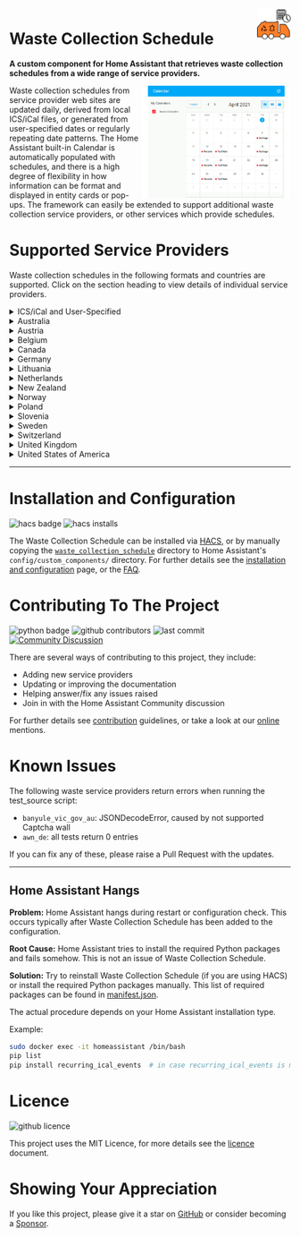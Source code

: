 <!-- GitHub Markdown Reference: https://docs.github.com/en/get-started/writing-on-github/getting-started-with-writing-and-formatting-on-github -->

<img src="/images/icon.png" alt="Waste Collection Schedule logo" title="Waste Collection Schedule" align="right" height="60" />

# Waste Collection Schedule

**A custom component for Home Assistant that retrieves waste collection schedules from a wide range of service providers.**

<img src="/images/wcs_animated.gif" alt="Waste Collection Schedule animation" title="Waste Collection Schedule" align="right" height="200" />

Waste collection schedules from service provider web sites are updated daily, derived from local ICS/iCal files, or generated from user-specified dates or regularly repeating date patterns. The Home Assistant built-in Calendar is automatically populated with schedules, and there is a high degree of flexibility in how information can be format and displayed in entity cards or pop-ups. The framework can easily be extended to support additional waste collection service providers, or other services which provide schedules.

# Supported Service Providers

Waste collection schedules in the following formats and countries are supported. Click on the section heading to view details of individual service providers.

<details>
<summary>ICS/iCal and User-Specified</summary>

- [Generic ICS / iCal File](/doc/source/ics.md)
- [User Specified](/doc/source/static.md)
</details>

<!--Begin of country section-->
<details>
<summary>Australia</summary>

- [Banyule City Council](/doc/source/banyule_vic_gov_au.md) / banyule.vic.gov.au
- [Belmont City Council](/doc/source/belmont_wa_gov_au.md) / belmont.wa.gov.au
- [Brisbane City Council](/doc/source/brisbane_qld_gov_au.md) / brisbane.qld.gov.au
- [Campbelltown City Council](/doc/source/campbelltown_nsw_gov_au.md) / campbelltown.nsw.gov.au
- [City of Canada Bay Council](/doc/source/canadabay_nsw_gov_au.md) / canadabay.nsw.gov.au
- [Gold Coast City Council](/doc/source/goldcoast_qld_gov_au.md) / goldcoast.qld.gov.au
- [Inner West Council (NSW)](/doc/source/innerwest_nsw_gov_au.md) / innerwest.nsw.gov.au
- [Ipswich City Council](/doc/source/ipswich_qld_gov_au.md) / ipswich.qld.gov.au
- [Ku-ring-gai Council](/doc/source/kuringgai_nsw_gov_au.md) / krg.nsw.gov.au
- [Lake Macquarie City Council](/doc/source/lakemac_nsw_gov_au.md) / lakemac.com.au
- [Macedon Ranges Shire Council](/doc/source/mrsc_vic_gov_au.md) / mrsc.vic.gov.au
- [Maribyrnong Council](/doc/source/maribyrnong_vic_gov_au.md) / maribyrnong.vic.gov.au/Residents/Bins-and-recycling
- [Maroondah City Council](/doc/source/maroondah_vic_gov_au.md) / maroondah.vic.gov.au
- [Melton City Council](/doc/source/melton_vic_gov_au.md) / melton.vic.gov.au
- [Nillumbik Shire Council](/doc/source/nillumbik_vic_gov_au.md) / nillumbik.vic.gov.au
- [North Adelaide Waste Management Authority](/doc/source/nawma_sa_gov_au.md) / nawma.sa.gov.au
- [RecycleSmart](/doc/source/recyclesmart_com.md) / recyclesmart.com
- [Stonnington City Council](/doc/source/stonnington_vic_gov_au.md) / stonnington.vic.gov.au
- [The Hills Shire Council, Sydney](/doc/source/thehills_nsw_gov_au.md) / thehills.nsw.gov.au
- [Wollongong City Council](/doc/source/wollongongwaste_com_au.md) / wollongongwaste.com
- [Wyndham City Council, Melbourne](/doc/source/wyndham_vic_gov_au.md) / wyndham.vic.gov.au
</details>

<details>
<summary>Austria</summary>

- [Burgenländischer Müllverband](/doc/source/bmv_at.md) / bmv.at
- [infeo](/doc/source/infeo_at.md) / infeo.at
- [Stadtservice Korneuburg](/doc/source/korneuburg_stadtservice_at.md) / korneuburg.gv.at
- [Umweltprofis](/doc/source/data_umweltprofis_at.md) / umweltprofis.at
- [WSZ Moosburg](/doc/source/wsz_moosburg_at.md) / wsz-moosburg.at
</details>

<details>
<summary>Belgium</summary>

- [Hygea](/doc/source/hygea_be.md) / hygea.be
- [Recycle!](/doc/source/recycleapp_be.md) / recycleapp.be
</details>

<details>
<summary>Canada</summary>

- [City of Toronto](/doc/source/toronto_ca.md) / toronto.ca
</details>

<details>
<summary>Germany</summary>

- [Abfall Stuttgart](/doc/source/stuttgart_de.md) / service.stuttgart.de
- [Abfall-Wirtschafts-Verband Nordschwaben](/doc/source/awido_de.md) / awv-nordschwaben.de
- [Abfall.IO / AbfallPlus](/doc/source/abfall_io.md) / abfallplus.de
- [Abfallbewirtschaftung Ostalbkreis](/doc/source/abfall_io.md) / goa-online.de
- [Abfallkalender Würzburg](/doc/source/wuerzburg_de.md) / wuerzburg.de
- [AbfallNavi (RegioIT.de)](/doc/source/abfallnavi_de.md) / regioit.de
- [Abfalltermine Forchheim](/doc/source/abfalltermine_forchheim_de.md) / abfalltermine-forchheim.de
- [Abfallwirtschaft Alb-Donau-Kreis](/doc/source/buergerportal_de.md) / aw-adk.de
- [Abfallwirtschaft Lahn-Dill-Kreises](/doc/source/awido_de.md) / awld.de
- [Abfallwirtschaft Landkreis Böblingen](/doc/source/abfall_io.md) / awb-bb.de
- [Abfallwirtschaft Landkreis Freudenstadt](/doc/source/abfall_io.md) / awb-fds.de
- [Abfallwirtschaft Landkreis Harburg](/doc/source/aw_harburg_de.md) / landkreis-harburg.de
- [Abfallwirtschaft Landkreis Kitzingen](/doc/source/abfall_io.md) / abfallwelt.de
- [Abfallwirtschaft Landkreis Landsberg am Lech](/doc/source/abfall_io.md) / abfallberatung-landsberg.de
- [Abfallwirtschaft Landkreis Wolfenbüttel](/doc/source/alw_wf_de.md) / alw-wf.de
- [Abfallwirtschaft Neckar-Odenwald-Kreis](/doc/source/awn_de.md) / awn-online.de
- [Abfallwirtschaft Nürnberger Land](/doc/source/nuernberger_land_de.md) / nuernberger-land.de
- [Abfallwirtschaft Ortenaukreis](/doc/source/abfall_io.md) / abfallwirtschaft-ortenaukreis.de
- [Abfallwirtschaft Rems-Murr](/doc/source/awido_de.md) / abfallwirtschaft-rems-murr.de
- [Abfallwirtschaft Rendsburg](/doc/source/awr_de.md) / awr.de
- [Abfallwirtschaft Stadt Fürth](/doc/source/abfallwirtschaft_fuerth_eu.md) / abfallwirtschaft.fuerth.eu
- [Abfallwirtschaft Stadt Nürnberg](/doc/source/abfallnavi_de.md) / nuernberg.de
- [Abfallwirtschaft Stadt Schweinfurt](/doc/source/schweinfurt_de.md) / schweinfurt.de
- [Abfallwirtschaft Südholstein](/doc/source/awsh_de.md) / awsh.de
- [Abfallwirtschaft Werra-Meißner-Kreis](/doc/source/zva_wmk_de.md) / zva-wmk.de
- [Abfallwirtschaft Zollernalbkreis](/doc/source/abfall_zollernalbkreis_de.md) / abfallkalender-zak.de
- [Abfallwirtschafts-Zweckverband des Landkreises Hersfeld-Rotenburg](/doc/source/awido_de.md) / azv-hef-rof.de
- [Abfallwirtschaftsbetrieb Bergisch Gladbach](/doc/source/abfallnavi_de.md) / bergischgladbach.de
- [Abfallwirtschaftsbetrieb Esslingen](/doc/source/awb_es_de.md) / awb-es.de
- [Abfallwirtschaftsbetrieb Landkreis Ahrweiler](/doc/source/meinawb_de.md) / meinawb.de
- [Abfallwirtschaftsbetrieb Landkreis Altenkirchen](/doc/source/awido_de.md) / awb-ak.de
- [ALBA Berlin](/doc/source/abfall_io.md) / berlin.alba.info
- [ART Trier](/doc/source/art_trier_de.md) / art-trier.de
- [ASO Abfall-Service Osterholz](/doc/source/abfall_io.md) / aso-ohz.de
- [AWA Entsorgungs GmbH](/doc/source/abfallnavi_de.md) / awa-gmbh.de
- [AWB Bad Kreuznach](/doc/source/awb_bad_kreuznach_de.md) / app.awb-bad-kreuznach.de
- [AWB Köln](/doc/source/awbkoeln_de.md) / awbkoeln.de
- [AWB Landkreis Augsburg](/doc/source/c_trace_de.md) / awb-landkreis-augsburg.de
- [AWB Landkreis Bad Dürkheim](/doc/source/awido_de.md) / awb.kreis-bad-duerkheim.de
- [AWB Landkreis Fürstenfeldbruck](/doc/source/awido_de.md) / awb-ffb.de
- [AWB Landkreis Göppingen](/doc/source/abfall_io.md) / awb-gp.de
- [AWB Oldenburg](/doc/source/awb_oldenburg_de.md) / oldenburg.de
- [AWB Westerwaldkreis](/doc/source/abfall_io.md) / wab.rlp.de
- [AWG Kreis Warendorf](/doc/source/abfallnavi_de.md) / awg-waf.de
- [AWIDO Online](/doc/source/awido_de.md) / awido-online.de
- [Bergischer Abfallwirtschaftverbund](/doc/source/abfallnavi_de.md) / bavweb.de
- [Berlin Recycling](/doc/source/berlin_recycling_de.md) / berlin-recycling.de
- [Berliner Stadtreinigungsbetriebe](/doc/source/bsr_de.md) / bsr.de
- [Bielefeld](/doc/source/bielefeld_de.md) / bielefeld.de
- [Bogenschütz Entsorgung](/doc/source/infeo_at.md) / bogenschuetz-entsorgung.de
- [Bremener Stadreinigung](/doc/source/c_trace_de.md) / die-bremer-stadtreinigung.de
- [Bürgerportal](/doc/source/buergerportal_de.md) / c-trace.de
- [C-Trace](/doc/source/c_trace_de.md) / c-trace.de
- [Dillingen Saar](/doc/source/dillingen_saar_de.md) / dillingen-saar.de
- [Dinslaken](/doc/source/abfallnavi_de.md) / dinslaken.de
- [EAD Darmstadt](/doc/source/ead_darmstadt_de.md) / ead.darmstadt.de
- [EGN Abfallkalender](/doc/source/egn_abfallkalender_de.md) / egn-abfallkalender.de
- [EGST Steinfurt](/doc/source/abfall_io.md) / egst.de
- [EGW Westmünsterland](/doc/source/abfallnavi_de.md) / egw.de
- [Entsorgungsbetriebe Essen](/doc/source/abfall_io.md) / ebe-essen.de
- [Gemeinde Lindlar](/doc/source/abfallnavi_de.md) / lindlar.de
- [Gemeinde Roetgen](/doc/source/abfallnavi_de.md) / roetgen.de
- [Gemeinde Unterhaching](/doc/source/awido_de.md) / unterhaching.de
- [Göttinger Entsorgungsbetriebe](/doc/source/abfall_io.md) / geb-goettingen.de
- [Gütersloh](/doc/source/abfallnavi_de.md) / guetersloh.de
- [Halver](/doc/source/abfallnavi_de.md) / halver.de
- [Jumomind](/doc/source/jumomind_de.md) / jumomind.de
- [KAEV Niederlausitz](/doc/source/kaev_niederlausitz.md) / kaev.de
- [Kreis Coesfeld](/doc/source/abfallnavi_de.md) / wbc-coesfeld.de
- [Kreis Heinsberg](/doc/source/abfallnavi_de.md) / kreis-heinsberg.de
- [Kreis Pinneberg](/doc/source/abfallnavi_de.md) / kreis-pinneberg.de
- [Kreiswirtschaftsbetriebe Goslar](/doc/source/kwb_goslar_de.md) / kwb-goslar.de
- [KV Cochem-Zell](/doc/source/buergerportal_de.md) / cochem-zell-online.de
- [KWU Entsorgung Landkreis Oder-Spree](/doc/source/kwu_de.md) / kwu-entsorgung.de
- [Landkreis Ansbach](/doc/source/awido_de.md) / landkreis-ansbach.de
- [Landkreis Bayreuth](/doc/source/abfall_io.md) / landkreis-bayreuth.de
- [Landkreis Berchtesgadener Land](/doc/source/awido_de.md) / lra-bgl.de
- [Landkreis Calw](/doc/source/abfall_io.md) / kreis-calw.de
- [Landkreis Coburg](/doc/source/awido_de.md) / landkreis-coburg.de
- [Landkreis Erding](/doc/source/awido_de.md) / landkreis-erding.de
- [Landkreis Erlangen-Höchstadt](/doc/source/erlangen_hoechstadt_de.md) / erlangen-hoechstadt.de
- [Landkreis Gotha](/doc/source/awido_de.md) / landkreis-gotha.de
- [Landkreis Günzburg](/doc/source/awido_de.md) / kaw.landkreis-guenzburg.de
- [Landkreis Heilbronn](/doc/source/abfall_io.md) / landkreis-heilbronn.de
- [Landkreis Kelheim](/doc/source/awido_de.md) / landkreis-kelheim.de
- [Landkreis Kronach](/doc/source/awido_de.md) / landkreis-kronach.de
- [Landkreis Limburg-Weilburg](/doc/source/abfall_io.md) / awb-lm.de
- [Landkreis Nordwestmecklenburg](/doc/source/geoport_nwm_de.md) / geoport-nwm.de
- [Landkreis Ostallgäu](/doc/source/abfall_io.md) / buerger-ostallgaeu.de
- [Landkreis Rhön Grabfeld](/doc/source/landkreis_rhoen_grabfeld.md) / abfallinfo-rhoen-grabfeld.de
- [Landkreis Rosenheim](/doc/source/awido_de.md) / abfall.landkreis-rosenheim.de
- [Landkreis Rotenburg (Wümme)](/doc/source/abfall_io.md) / lk-awr.de
- [Landkreis Schweinfurt](/doc/source/awido_de.md) / landkreis-schweinfurt.de
- [Landkreis Schwäbisch Hall](/doc/source/lrasha_de.md) / lrasha.de
- [Landkreis Sigmaringen](/doc/source/abfall_io.md) / landkreis-sigmaringen.de
- [Landkreis Südliche Weinstraße](/doc/source/awido_de.md) / suedliche-weinstrasse.de
- [Landkreis Tirschenreuth](/doc/source/awido_de.md) / kreis-tir.de
- [Landkreis Tübingen](/doc/source/awido_de.md) / abfall-kreis-tuebingen.de
- [Landkreis Wittmund](/doc/source/landkreis_wittmund_de.md) / landkreis-wittmund.de
- [Landkreisbetriebe Neuburg-Schrobenhausen](/doc/source/awido_de.md) / landkreisbetriebe.de
- [Landratsamt Aichach-Friedberg](/doc/source/awido_de.md) / lra-aic-fdb.de
- [Landratsamt Dachau](/doc/source/awido_de.md) / landratsamt-dachau.de
- [Landratsamt Traunstein](/doc/source/abfall_io.md) / traunstein.com
- [Landratsamt Unterallgäu](/doc/source/abfall_io.md) / landratsamt-unterallgaeu.de
- [Ludwigshafen am Rhein](/doc/source/abfall_io.md) / ludwigshafen.de
- [MZV Biedenkopf](/doc/source/buergerportal_de.md) / mzv-biedenkopf.de
- [MüllALARM / Schönmackers](/doc/source/abfall_io.md) / schoenmackers.de
- [Müllmax](/doc/source/muellmax_de.md) / muellmax.de
- [Neunkirchen Siegerland](/doc/source/abfall_neunkirchen_siegerland_de.md) / neunkirchen-siegerland.de
- [Neustadt a.d. Waldnaab](/doc/source/awido_de.md) / neustadt.de
- [Pullach im Isartal](/doc/source/awido_de.md) / pullach.de
- [RegioEntsorgung Städteregion Aachen](/doc/source/regioentsorgung_de.md) / regioentsorgung.de
- [Rhein-Hunsrück Entsorgung (RHE)](/doc/source/rh_entsorgung_de.md) / rh-entsorgung.de
- [Rhein-Neckar-Kreis](/doc/source/abfall_io.md) / rhein-neckar-kreis.de
- [Sector 27 - Datteln, Marl, Oer-Erkenschwick](/doc/source/sector27_de.md) / muellkalender.sector27.de
- [Stadt Aachen](/doc/source/abfallnavi_de.md) / aachen.de
- [Stadt Cottbus](/doc/source/abfallnavi_de.md) / cottbus.de
- [Stadt Dorsten](/doc/source/abfallnavi_de.md) / ebd-dorsten.de
- [Stadt Kaufbeuren](/doc/source/awido_de.md) / kaufbeuren.de
- [Stadt Landshut](/doc/source/abfall_io.md) / landshut.de
- [Stadt Memmingen](/doc/source/awido_de.md) / umwelt.memmingen.de
- [Stadt Norderstedt](/doc/source/abfallnavi_de.md) / betriebsamt-norderstedt.de
- [Stadt Regensburg](/doc/source/awido_de.md) / regensburg.de
- [Stadt Solingen](/doc/source/abfallnavi_de.md) / solingen.de
- [Stadt Unterschleißheim](/doc/source/awido_de.md) / unterschleissheim.de
- [Stadt Willich](/doc/source/stadt_willich_de.md) / stadt-willich.de
- [Stadtreinigung Dresden](/doc/source/stadtreinigung_dresden_de.md) / dresden.de
- [Stadtreinigung Hamburg](/doc/source/stadtreinigung_hamburg.md) / stadtreinigung.hamburg
- [Stadtreinigung Leipzig](/doc/source/stadtreinigung_leipzig_de.md) / stadtreinigung-leipzig.de
- [StadtService Brühl](/doc/source/stadtservice_bruehl_de.md) / stadtservice-bruehl.de
- [STL Lüdenscheid](/doc/source/abfallnavi_de.md) / stl-luedenscheid.de
- [Städteservice Raunheim Rüsselsheim](/doc/source/staedteservice_de.md) / staedteservice.de
- [Südbrandenburgischer Abfallzweckverband](/doc/source/sbazv_de.md) / sbazv.de
- [WBO Wirtschaftsbetriebe Oberhausen](/doc/source/abfallnavi_de.md) / wbo-online.de
- [Wermelskirchen](/doc/source/wermelskirchen_de.md) / wermelskirchen.de
- [WGV Recycling GmbH](/doc/source/awido_de.md) / wgv-quarzbichl.de
- [Wolfsburger Abfallwirtschaft und Straßenreinigung](/doc/source/was_wolfsburg_de.md) / was-wolfsburg.de
- [WZV Kreis Segeberg](/doc/source/c_trace_de.md) / wzv.de
- [ZAW Darmstadt-Dieburg](/doc/source/zaw_online_de.md) / zaw-online.de
- [Zweckverband Abfallwirtschaft Saale-Orla](/doc/source/awido_de.md) / zaso-online.de
- [Zweckverband München-Südost](/doc/source/awido_de.md) / zvmso.de
</details>

<details>
<summary>Lithuania</summary>

- [Kauno švara](/doc/source/grafikai_svara_lt.md) / grafikai.svara.lt
</details>

<details>
<summary>Netherlands</summary>

- [ACV Group](/doc/source/ximmio_nl.md) / acv-afvalkalender.nl
- [Alpen an den Rijn](/doc/source/hvcgroep_nl.md) / alphenaandenrijn.nl
- [Area Afval](/doc/source/ximmio_nl.md) / area-afval.nl
- [Avalex](/doc/source/ximmio_nl.md) / avalex.nl
- [Avri](/doc/source/ximmio_nl.md) / avri.nl
- [Bar Afvalbeheer](/doc/source/ximmio_nl.md) / bar-afvalbeheer.nl
- [Circulus](/doc/source/circulus_nl.md) / mijn.circulus.nl
- [Cyclus NV](/doc/source/hvcgroep_nl.md) / cyclusnv.nl
- [Dar](/doc/source/hvcgroep_nl.md) / dar.nl
- [Den Haag](/doc/source/hvcgroep_nl.md) / denhaag.nl
- [GAD](/doc/source/hvcgroep_nl.md) / gad.nl
- [Gemeente Almere](/doc/source/ximmio_nl.md) / almere.nl
- [Gemeente Berkelland](/doc/source/hvcgroep_nl.md) / gemeenteberkelland.nl
- [Gemeente Cranendonck](/doc/source/hvcgroep_nl.md) / cranendonck.nl
- [Gemeente Hellendoorn](/doc/source/ximmio_nl.md) / hellendoorn.nl
- [Gemeente Lingewaard](/doc/source/hvcgroep_nl.md) / lingewaard.nl
- [Gemeente Meppel](/doc/source/ximmio_nl.md) / meppel.nl
- [Gemeente Middelburg + Vlissingen](/doc/source/hvcgroep_nl.md) / middelburgvlissingen.nl
- [Gemeente Peel en Maas](/doc/source/hvcgroep_nl.md) / peelenmaas.nl
- [Gemeente Schouwen-Duiveland](/doc/source/hvcgroep_nl.md) / schouwen-duiveland.nl
- [Gemeente Sudwest-Fryslan](/doc/source/hvcgroep_nl.md) / sudwestfryslan.nl
- [Gemeente Venray](/doc/source/hvcgroep_nl.md) / venray.nl
- [Gemeente Voorschoten](/doc/source/hvcgroep_nl.md) / voorschoten.nl
- [Gemeente Wallre](/doc/source/hvcgroep_nl.md) / waalre.nl
- [Gemeente Westland](/doc/source/ximmio_nl.md) / gemeentewestland.nl
- [HVC Groep](/doc/source/hvcgroep_nl.md) / hvcgroep.nl
- [Meerlanden](/doc/source/ximmio_nl.md) / meerlanden.nl
- [Mijn Blink](/doc/source/hvcgroep_nl.md) / mijnblink.nl
- [PreZero](/doc/source/hvcgroep_nl.md) / prezero.nl
- [Purmerend](/doc/source/hvcgroep_nl.md) / purmerend.nl
- [RAD BV](/doc/source/ximmio_nl.md) / radbv.nl
- [Reinigingsbedrijf Midden Nederland](/doc/source/hvcgroep_nl.md) / rmn.nl
- [Reinis](/doc/source/ximmio_nl.md) / reinis.nl
- [Spaarne Landen](/doc/source/hvcgroep_nl.md) / spaarnelanden.nl
- [Stadswerk 072](/doc/source/hvcgroep_nl.md) / stadswerk072.nl
- [Twente Milieu](/doc/source/ximmio_nl.md) / twentemilieu.nl
- [Waardlanden](/doc/source/ximmio_nl.md) / waardlanden.nl
- [Ximmio](/doc/source/ximmio_nl.md) / ximmio.nl
- [ZRD](/doc/source/hvcgroep_nl.md) / zrd.nl
</details>

<details>
<summary>New Zealand</summary>

- [Auckland Council](/doc/source/aucklandcouncil_govt_nz.md) / aucklandcouncil.govt.nz
- [Christchurch City Council](/doc/source/ccc_govt_nz.md) / ccc.govt.nz
- [Gore, Invercargill & Southland](/doc/source/wastenet_org_nz.md) / wastenet.org.nz
- [Horowhenua District Council](/doc/source/horowhenua_govt_nz.md) / horowhenua.govt.nz
- [Waipa District Council](/doc/source/waipa_nz.md) / waipadc.govt.nz
- [Wellington City Council](/doc/source/wellington_govt_nz.md) / wellington.govt.nz
</details>

<details>
<summary>Norway</summary>

- [Min Renovasjon](/doc/source/minrenovasjon_no.md) / norkart.no
- [Oslo Kommune](/doc/source/oslokommune_no.md) / oslo.kommune.no
- [Stavanger Kommune](/doc/source/stavanger_no.md) / stavanger.kommune.no
</details>

<details>
<summary>Poland</summary>

- [Ecoharmonogram](/doc/source/ecoharmonogram_pl.md) / ecoharmonogram.pl
- [Warsaw](/doc/source/warszawa19115_pl.md) / warszawa19115.pl
</details>

<details>
<summary>Slovenia</summary>

- [Moji odpadki, Ljubljana](/doc/source/mojiodpadki_si.md) / mojiodpadki.si
</details>

<details>
<summary>Sweden</summary>

- [Jönköping - June Avfall & Miljö](/doc/source/juneavfall_se.md) / juneavfall.se
- [Landskrona - Svalövs Renhållning](/doc/source/lsr_nu.md) / lsr.nu
- [Lerum Vatten och Avlopp](/doc/source/lerum_se.md) / vatjanst.lerum.se
- [Linköping - Tekniska Verken](/doc/source/tekniskaverken_se.md) / tekniskaverken.se
- [Region Gotland](/doc/source/gotland_se.md) / gotland.se
- [Ronneby Miljöteknik](/doc/source/miljoteknik_se.md) / fyrfackronneby.se
- [SRV Återvinning](/doc/source/srvatervinning_se.md) / srvatervinning.se
- [SSAM](/doc/source/ssam_se.md) / ssam.se
- [Sysav Sophämntning](/doc/source/sysav_se.md) / sysav.se
- [VA Syd Sophämntning](/doc/source/vasyd_se.md) / vasyd.se
</details>

<details>
<summary>Switzerland</summary>

- [A-Region](/doc/source/a_region_ch.md) / a-region.ch
- [Andwil](/doc/source/a_region_ch.md) / a-region.ch
- [Appenzell](/doc/source/a_region_ch.md) / a-region.ch
- [Berg](/doc/source/a_region_ch.md) / a-region.ch
- [Bühler](/doc/source/a_region_ch.md) / a-region.ch
- [Eggersriet](/doc/source/a_region_ch.md) / a-region.ch
- [Gais](/doc/source/a_region_ch.md) / a-region.ch
- [Gaiserwald](/doc/source/a_region_ch.md) / a-region.ch
- [Goldach](/doc/source/a_region_ch.md) / a-region.ch
- [Grosswangen](/doc/source/grosswangen_ch.md) / grosswangen.ch
- [Grub](/doc/source/a_region_ch.md) / a-region.ch
- [Heiden](/doc/source/a_region_ch.md) / a-region.ch
- [Herisau](/doc/source/a_region_ch.md) / a-region.ch
- [Horn](/doc/source/a_region_ch.md) / a-region.ch
- [Hundwil](/doc/source/a_region_ch.md) / a-region.ch
- [Häggenschwil](/doc/source/a_region_ch.md) / a-region.ch
- [Lindau](/doc/source/lindau_ch.md) / lindau.ch
- [Lutzenberg](/doc/source/a_region_ch.md) / a-region.ch
- [Muolen](/doc/source/a_region_ch.md) / a-region.ch
- [Mörschwil](/doc/source/a_region_ch.md) / a-region.ch
- [Münchenstein](/doc/source/muenchenstein_ch.md) / muenchenstein.ch
- [Rehetobel](/doc/source/a_region_ch.md) / a-region.ch
- [Rorschach](/doc/source/a_region_ch.md) / a-region.ch
- [Rorschacherberg](/doc/source/a_region_ch.md) / a-region.ch
- [Schwellbrunn](/doc/source/a_region_ch.md) / a-region.ch
- [Schönengrund](/doc/source/a_region_ch.md) / a-region.ch
- [Speicher](/doc/source/a_region_ch.md) / a-region.ch
- [Stein](/doc/source/a_region_ch.md) / a-region.ch
- [Steinach](/doc/source/a_region_ch.md) / a-region.ch
- [Teufen](/doc/source/a_region_ch.md) / a-region.ch
- [Thal](/doc/source/a_region_ch.md) / a-region.ch
- [Trogen](/doc/source/a_region_ch.md) / a-region.ch
- [Tübach](/doc/source/a_region_ch.md) / a-region.ch
- [Untereggen](/doc/source/a_region_ch.md) / a-region.ch
- [Urnäsch](/doc/source/a_region_ch.md) / a-region.ch
- [Wald](/doc/source/a_region_ch.md) / a-region.ch
- [Waldkirch](/doc/source/a_region_ch.md) / a-region.ch
- [Waldstatt](/doc/source/a_region_ch.md) / a-region.ch
- [Wittenbach](/doc/source/a_region_ch.md) / a-region.ch
- [Wolfhalden](/doc/source/a_region_ch.md) / a-region.ch
</details>

<details>
<summary>United Kingdom</summary>

- [Amber Valley Borough Council](/doc/source/ambervalley_gov_uk.md) / ambervalley.gov.uk
- [Ashfield District Council](/doc/source/ashfield_gov_uk.md) / ashfield.gov.uk
- [Bracknell Forest Council](/doc/source/bracknell_forest_gov_uk.md) / selfservice.mybfc.bracknell-forest.gov.uk
- [Bradford Metropolitan District Council](/doc/source/bradford_gov_uk.md) / bradford.gov.uk
- [Braintree District Council](/doc/source/braintree_gov_uk.md) / braintree.gov.uk
- [Breckland Council](/doc/source/breckland_gov_uk.md) / breckland.gov.uk/mybreckland
- [Cambridge City Council](/doc/source/cambridge_gov_uk.md) / cambridge.gov.uk
- [Canterbury City Council](/doc/source/canterbury_gov_uk.md) / canterbury.gov.uk
- [Central Bedfordshire Council](/doc/source/centralbedfordshire_gov_uk.md) / centralbedfordshire.gov.uk
- [Cheshire East Council](/doc/source/cheshire_east_gov_uk.md) / cheshireeast.gov.uk
- [Chesterfield Borough Council](/doc/source/chesterfield_gov_uk.md) / chesterfield.gov.uk
- [Chichester District Council](/doc/source/chichester_gov_uk.md) / chichester.gov.uk
- [City of York Council](/doc/source/york_gov_uk.md) / york.gov.uk
- [Colchester City Council](/doc/source/colchester_gov_uk.md) / colchester.gov.uk
- [Cornwall Council](/doc/source/cornwall_gov_uk.md) / cornwall.gov.uk
- [Derby City Council](/doc/source/derby_gov_uk.md) / derby.gov.uk
- [East Cambridgeshire District Council](/doc/source/eastcambs_gov_uk.md) / eastcambs.gov.uk
- [East Herts Council](/doc/source/eastherts_gov_uk.md) / eastherts.gov.uk
- [Eastbourne Borough Council](/doc/source/environmentfirst_co_uk.md) / lewes-eastbourne.gov.uk
- [Elmbridge Borough Council](/doc/source/elmbridge_gov_uk.md) / elmbridge.gov.uk
- [Environment First](/doc/source/environmentfirst_co_uk.md) / environmentfirst.co.uk
- [FCC Environment](/doc/source/fccenvironment_co_uk.md) / fccenvironment.co.uk
- [Glasgow City Council](/doc/source/glasgow_gov_uk.md) / glasgow.gov.uk
- [Guildford Borough Council](/doc/source/guildford_gov_uk.md) / guildford.gov.uk
- [Harborough District Council](/doc/source/fccenvironment_co_uk.md) / harborough.gov.uk
- [Harlow Council](/doc/source/harlow_gov_uk.md) / harlow.gov.uk
- [Horsham District Council](/doc/source/horsham_gov_uk.md) / horsham.gov.uk
- [Huntingdonshire District Council](/doc/source/huntingdonshire_gov_uk.md) / huntingdonshire.gov.uk
- [Lewes District Council](/doc/source/environmentfirst_co_uk.md) / lewes-eastbourne.gov.uk
- [London Borough of Lewisham](/doc/source/lewisham_gov_uk.md) / lewisham.gov.uk
- [Maldon District Council](/doc/source/maldon_gov_uk.md) / maldon.gov.uk
- [Manchester City Council](/doc/source/manchester_uk.md) / manchester.gov.uk
- [Middlesbrough Council](/doc/source/middlesbrough_gov_uk.md) / middlesbrough.gov.uk
- [Newcastle City Council](/doc/source/newcastle_gov_uk.md) / community.newcastle.gov.uk
- [Newcastle Under Lyme Borough Council](/doc/source/newcastle_staffs_gov_uk.md) / newcastle-staffs.gov.uk
- [Newport City Council](/doc/source/newport_gov_uk.md) / newport.gov.uk
- [North Somerset Council](/doc/source/nsomerset_gov_uk.md) / n-somerset.gov.uk
- [Nottingham City Council](/doc/source/nottingham_city_gov_uk.md) / nottinghamcity.gov.uk
- [Oxford City Council](/doc/source/oxford_gov_uk.md) / oxford.gov.uk
- [Peterborough City Council](/doc/source/peterborough_gov_uk.md) / peterborough.gov.uk
- [Richmondshire District Council](/doc/source/richmondshire_gov_uk.md) / richmondshire.gov.uk
- [Rushmoor Borough Council](/doc/source/rushmoor_gov_uk.md) / rushmoor.gov.uk
- [Salford City Council](/doc/source/salford_gov_uk.md) / salford.gov.uk
- [Sheffield City Council](/doc/source/sheffield_gov_uk.md) / sheffield.gov.uk
- [South Cambridgeshire District Council](/doc/source/scambs_gov_uk.md) / scambs.gov.uk
- [South Derbyshire District Council](/doc/source/southderbyshire_gov_uk.md) / southderbyshire.gov.uk
- [South Hams District Council](/doc/source/fccenvironment_co_uk.md) / southhams.gov.uk
- [South Norfolk and Broadland Council](/doc/source/south_norfolk_and_broadland_gov_uk.md) / area.southnorfolkandbroadland.gov.uk
- [Southampton City Council](/doc/source/southampton_gov_uk.md) / southampton.gov.uk
- [Stevenage Borough Council](/doc/source/stevenage_gov_uk.md) / stevenage.gov.uk
- [Stockport Council](/doc/source/stockport_gov_uk.md) / stockport.gov.uk
- [Telford and Wrekin Council](/doc/source/telford_gov_uk.md) / telford.gov.uk
- [Tewkesbury Borough Council](/doc/source/tewkesbury_gov_uk.md) / tewkesbury.gov.uk
- [The Royal Borough of Kingston Council](/doc/source/kingston_gov_uk.md) / kingston.gov.uk
- [Walsall Council](/doc/source/walsall_gov_uk.md) / walsall.gov.uk
- [Waverley Borough Council](/doc/source/waverley_gov_uk.md) / waverley.gov.uk
- [West Berkshire Council](/doc/source/westberks_gov_uk.md) / westberks.gov.uk
- [West Devon Borough Council](/doc/source/fccenvironment_co_uk.md) / westdevon.gov.uk
- [Wiltshire Council](/doc/source/wiltshire_gov_uk.md) / wiltshire.gov.uk
- [Wyre Forest District Council](/doc/source/wyreforestdc_gov_uk.md) / wyreforestdc.gov.uk
</details>

<details>
<summary>United States of America</summary>

- [City of Pittsburgh](/doc/source/pgh_st.md) / pgh.st
- [Republic Services](/doc/source/republicservices_com.md) / republicservices.com
- [Seattle Public Utilities](/doc/source/seattle_gov.md) / myutilities.seattle.gov
</details>

<!--End of country section-->

---

# Installation and Configuration

![hacs badge](https://img.shields.io/badge/HACS-Default-orange)
![hacs installs](https://img.shields.io/endpoint.svg?url=https%3A%2F%2Flauwbier.nl%2Fhacs%2Fwaste_collection_schedule)

The Waste Collection Schedule can be installed via [HACS](https://hacs.xyz/), or by manually copying the [`waste_collection_schedule`](https://github.com/mampfes/hacs_waste_collection_schedule/tree/master/custom_components) directory to Home Assistant's `config/custom_components/` directory. For further details see the [installation and configuration](/doc/installation.md) page, or the [FAQ](/doc/faq.md).

# Contributing To The Project

![python badge](https://img.shields.io/badge/Made%20with-Python-orange)
![github contributors](https://img.shields.io/github/contributors/mampfes/hacs_waste_collection_schedule?color=orange)
![last commit](https://img.shields.io/github/last-commit/mampfes/hacs_waste_collection_schedule?color=orange)
[![Community Discussion](https://img.shields.io/badge/Home%20Assistant%20Community-Discussion-orange)](https://community.home-assistant.io/t/waste-collection-schedule-framework/186492)

There are several ways of contributing to this project, they include:

- Adding new service providers
- Updating or improving the documentation
- Helping answer/fix any issues raised
- Join in with the Home Assistant Community discussion

For further details see [contribution](/doc/contributing.md) guidelines, or take a look at our [online](/doc/online.md) mentions.

<!--
# Development Roadmap
The top 3 things on the development wish-list are:
- [ ] idea #1 - short description
- [ ] idea #2 - short description
- [ ] idea #3 - short description

If you'd like to help with any of these, please raise an [issue](https://github.com/mampfes/hacs_waste_collection_schedule/issues) indicating which item you'd like to work on.
-->

<!--
# Code of Conduct
 Not sure if this is relevant for this project.
-->

# Known Issues

The following waste service providers return errors when running the test_source script:

- `banyule_vic_gov_au`: JSONDecodeError, caused by not supported Captcha wall
- `awn_de`: all tests return 0 entries

If you can fix any of these, please raise a Pull Request with the updates.

---

## Home Assistant Hangs

**Problem:** Home Assistant hangs during restart or configuration check. This occurs typically after Waste Collection Schedule has been added to the configuration.

**Root Cause:** Home Assistant tries to install the required Python packages and fails somehow. This is not an issue of Waste Collection Schedule.

**Solution:** Try to reinstall Waste Collection Schedule (if you are using HACS) or install the required Python packages manually. This list of required packages can be found in [manifest.json](https://github.com/mampfes/hacs_waste_collection_schedule/blob/master/custom_components/waste_collection_schedule/manifest.json#L5).

The actual procedure depends on your Home Assistant installation type.

Example:

```bash
sudo docker exec -it homeassistant /bin/bash
pip list
pip install recurring_ical_events  # in case recurring_ical_events is missing
```

# Licence

![github licence](https://img.shields.io/badge/Licence-MIT-orange)

This project uses the MIT Licence, for more details see the [licence](/doc/licence.md) document.

# Showing Your Appreciation

If you like this project, please give it a star on [GitHub](https://github.com/mampfes/hacs_waste_collection_schedule) or consider becoming a [Sponsor](https://github.com/sponsors/mampfes).
